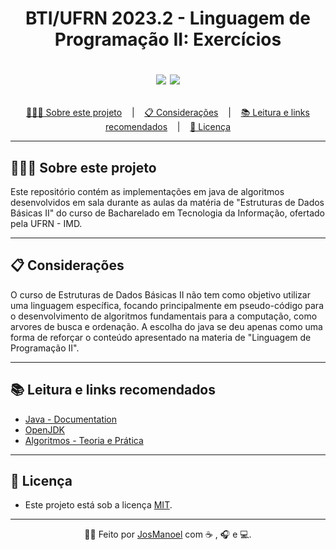 
<h1 align = "center">
  BTI/UFRN 2023.2 - Linguagem de Programação II: Exercícios
  
  <p align="center">
    <img src="https://img.shields.io/github/last-commit/Arco-de-Treinamento/EDB2-2023.2-BTI-UFRN">
    <img src="https://img.shields.io/github/license/Arco-de-Treinamento/EDB2-2023.2-BTI-UFRN">
  </p>
</h1>

<p align ="center">
<a href= "#sobre-este-projeto">👨🏻‍💻 Sobre este projeto</a> &nbsp;&nbsp;&nbsp;|&nbsp;&nbsp;&nbsp;
<a href="#consideracoes">📋 Considerações</a> &nbsp;&nbsp;&nbsp;|&nbsp;&nbsp;&nbsp;
<a href="#leitura">📚 Leitura e links recomendados</a> &nbsp;&nbsp;&nbsp;|&nbsp;&nbsp;&nbsp;
<a href="#licenca">📝 Licença</a>
</p>

<hr>

<h2 id = "sobre-este-projeto">👨🏻‍💻 Sobre este projeto</h2>

Este repositório contém as implementações em java de algoritmos desenvolvidos em sala durante as aulas da matéria de "Estruturas de Dados Básicas II" do curso de Bacharelado em Tecnologia da Informação, ofertado pela UFRN - IMD. 

<hr>

<h2 id="consideracoes">📋 Considerações</h2>

O curso de Estruturas de Dados Básicas II não tem como objetivo utilizar uma linguagem específica, focando principalmente em pseudo-código para o desenvolvimento de algoritmos fundamentais para a computação, como arvores de busca e ordenação. A escolha do java se deu apenas como uma forma de reforçar o conteúdo apresentado na materia de "Linguagem de Programação II".

<hr>

<h2 id="leitura">📚 Leitura e links recomendados</h2>

* [Java - Documentation](https://dev.java/learn/)
* [OpenJDK](https://openjdk.org/)
* [Algoritmos - Teoria e Prática](https://www.amazon.com.br/Algoritmos-Teoria-Pr%C3%A1tica-Thomas-Cormen/dp/8535236996)

<hr>

<h2 id="licenca">📝 Licença</h2>

- Este projeto está sob a licença [MIT](https://github.com/Arco-de-Treinamento/EDB2-2023.2-BTI-UFRN/blob/main/LICENSE).

***

<div align = "center">

  👋🏾 Feito por [JosManoel](https://github.com/JosManoel) com ☕ , 🎧 e 💻.

</div> 